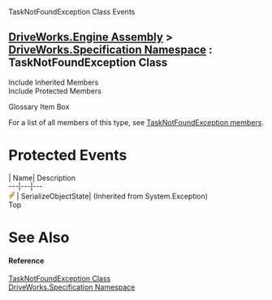 TaskNotFoundException Class Events   
  
[DriveWorks.Engine Assembly](topic2156.md) > [DriveWorks.Specification Namespace](topic10764.md) : TaskNotFoundException Class  
---  
  
Include Inherited Members    
Include Protected Members    


Glossary Item Box

For a list of all members of this type, see [TaskNotFoundException members](topic11703.md).

# Protected Events

| Name| Description  
---|---|---  
![Protected Event](dotnetimages/protectedEvent.gif)| SerializeObjectState|  (Inherited from System.Exception)  
Top

# See Also

#### Reference

[TaskNotFoundException Class](topic11702.md)   
[DriveWorks.Specification Namespace](topic10764.md)


